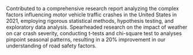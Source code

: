 Contributed to a comprehensive research report analyzing the complex factors influencing motor vehicle traffic crashes in the United States in 2021, employing rigorous statistical methods, hypothesis testing, and exploratory data analysis.
Spearheaded research on the impact of weather on car crash severity, conducting t-tests and chi-square test to analyses pinpoint seasonal patterns, resulting in a 20% improvement in our understanding of road safety factors.
